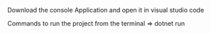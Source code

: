 Download the console Application and open it in visual studio code

Commands to run the project from the terminal
=> dotnet run